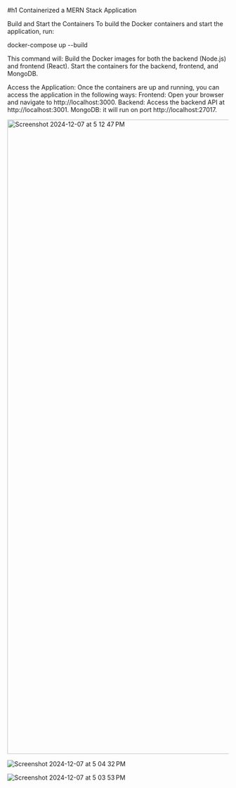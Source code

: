 #h1 Containerized a MERN Stack Application

Build and Start the Containers
To build the Docker containers and start the application, run:

docker-compose up --build

This command will:
Build the Docker images for both the backend (Node.js) and frontend (React).
Start the containers for the backend, frontend, and MongoDB.

Access the Application:
Once the containers are up and running, you can access the application in the following ways:
Frontend: Open your browser and navigate to http://localhost:3000.
Backend: Access the backend API at http://localhost:3001.
MongoDB: it will run on port http://localhost:27017.


<img width="1440" alt="Screenshot 2024-12-07 at 5 12 47 PM" src="https://github.com/user-attachments/assets/9fe063d0-be74-4579-8448-75f1acab8d14" />



![Screenshot 2024-12-07 at 5 04 32 PM](https://github.com/user-attachments/assets/b32b93d7-71ae-482b-aadb-f0613702b7e5)



![Screenshot 2024-12-07 at 5 03 53 PM](https://github.com/user-attachments/assets/29e1bdf7-db86-466f-95de-ec1cb0275e3f)



